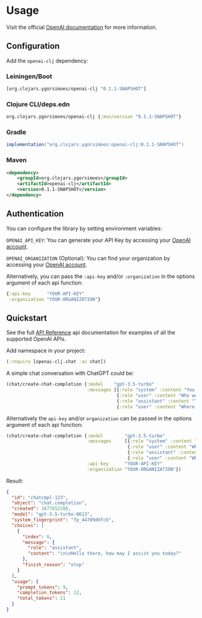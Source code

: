 # Usage

Visit the official [OpenAI documentation](https://platform.openai.com/docs) for more information.

## Configuration

Add the `openai-clj` dependency:

### Leiningen/Boot

```clojure
[org.clojars.ygorsimoes/openai-clj "0.1.1-SNAPSHOT"]
```

### Clojure CLI/deps.edn

```clojure
org.clojars.ygorsimoes/openai-clj {:mvn/version "0.1.1-SNAPSHOT"}
```

### Gradle

```groovy
implementation("org.clojars.ygorsimoes:openai-clj:0.1.1-SNAPSHOT")
```

### Maven

```xml
<dependency>
    <groupId>org.clojars.ygorsimoes</groupId>
    <artifactId>openai-clj</artifactId>
    <version>0.1.1-SNAPSHOT</version>
</dependency>
```

## Authentication

You can configure the library by setting environment variables:

`OPENAI_API_KEY`: You can generate your API Key by accessing
your [OpenAI account](https://platform.openai.com/api-keys).

`OPENAI_ORGANIZATION` (Optional): You can find your organization by accessing
your [OpenAI account](https://platform.openai.com/account/organization).

Alternatively, you can pass the `:api-key` and/or `:organization` in the options argument of each api function:

```clojure
{:api-key      "YOUR-API-KEY"
 :organization "YOUR-ORGANIZATION"}
```

## Quickstart

See the full [API Reference](https://cljdoc.org/d/org.clojars.ygorsimoes/openai-clj/0.1.1-SNAPSHOT/api/openai-clj) api
documentation for examples of all the supported OpenAI APIs.

Add namespace in your project:

```clojure
(:require [openai-clj.chat :as chat])
```

A simple chat conversation with ChatGPT could be:

```clojure
(chat/create-chat-completion {:model    "gpt-3.5-turbo"
                              :messages [{:role "system" :content "You are a helpful assistant."}
                                         {:role "user" :content "Who won the world series in 2020?"}
                                         {:role "assistant" :content "The Los Angeles Dodgers won the World Series in 2020."}
                                         {:role "user" :content "Where was it played?"}]})
```

Alternatively the `api-key` and/or `organization` can be passed in the options argument of each api function:

```clojure
(chat/create-chat-completion {:model        "gpt-3.5-turbo"
                              :messages     [{:role "system" :content "You are a helpful assistant."}
                                             {:role "user" :content "Who won the world series in 2020?"}
                                             {:role "assistant" :content "The Los Angeles Dodgers won the World Series in 2020."}
                                             {:role "user" :content "Where was it played?"}]
                              :api-key      "YOUR-API-KEY"
                              :organization "YOUR-ORGANIZATION"})
```

Result:

```json
{
  "id": "chatcmpl-123",
  "object": "chat.completion",
  "created": 1677652288,
  "model": "gpt-3.5-turbo-0613",
  "system_fingerprint": "fp_44709d6fcb",
  "choices": [
    {
      "index": 0,
      "message": {
        "role": "assistant",
        "content": "\n\nHello there, how may I assist you today?"
      },
      "finish_reason": "stop"
    }
  ],
  "usage": {
    "prompt_tokens": 9,
    "completion_tokens": 12,
    "total_tokens": 21
  }
}
```